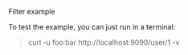 Filter example

To test the example, you can just run in a terminal:
> curl -u foo:bar http://localhost:9090/user/1 -v

